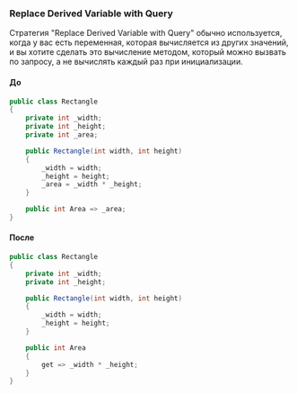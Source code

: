### Replace Derived Variable with Query
Стратегия "Replace Derived Variable with Query" обычно используется, когда у вас есть переменная, которая вычисляется из других значений, и вы хотите сделать это вычисление методом, который можно вызвать по запросу, а не вычислять каждый раз при инициализации.

#### До
```cs
public class Rectangle
{
    private int _width;
    private int _height;
    private int _area;

    public Rectangle(int width, int height)
    {
        _width = width;
        _height = height;
        _area = _width * _height;
    }

    public int Area => _area;
}
```

#### После
```cs
public class Rectangle
{
    private int _width;
    private int _height;

    public Rectangle(int width, int height)
    {
        _width = width;
        _height = height;
    }

    public int Area 
    { 
        get => _width * _height; 
    }
}
```
